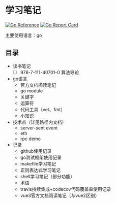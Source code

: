 # 学习笔记

[![Go Reference](https://pkg.go.dev/badge/github.com/mats9693/study.svg)](https://pkg.go.dev/github.com/mats9693/study)
[![Go Report Card](https://goreportcard.com/badge/github.com/mats9693/study)](https://goreportcard.com/report/github.com/mats9693/study)

主要使用语言：go

## 目录

- 读书笔记
    - [ ] 978-7-111-40701-0 算法导论
- go语言
    - 官方文档阅读笔记
    - go module
    - 关键字
    - 运算符
    - 代码工具（vet、fmt）
    - 小知识
- 技术点（详见路径内文档）
    - server-sent event
    - eth
    - rpc demo
- 记录
    - github使用记录
    - go测试框架使用记录
    - makefile学习笔记
    - 正则表达式学习笔记
    - shell学习笔记（部分功能）
    - 术语
    - travis持续集成+codecov代码覆盖率使用记录
    - vue3官方文档阅读笔记（与vue2区别）
